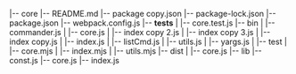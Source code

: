 |-- core
    |-- README.md
    |-- package copy.json
    |-- package-lock.json
    |-- package.json
    |-- webpack.config.js
    |-- __tests__
    |   |-- core.test.js
    |-- bin
    |   |-- commander.js
    |   |-- core.js
    |   |-- index copy 2.js
    |   |-- index copy 3.js
    |   |-- index copy.js
    |   |-- index.js
    |   |-- listCmd.js
    |   |-- utils.js
    |   |-- yargs.js
    |   |-- test
    |       |-- core.mjs
    |       |-- index.mjs
    |       |-- utils.mjs
    |-- dist
    |   |-- core.js
    |-- lib
        |-- const.js
        |-- core.js
        |-- index.js
